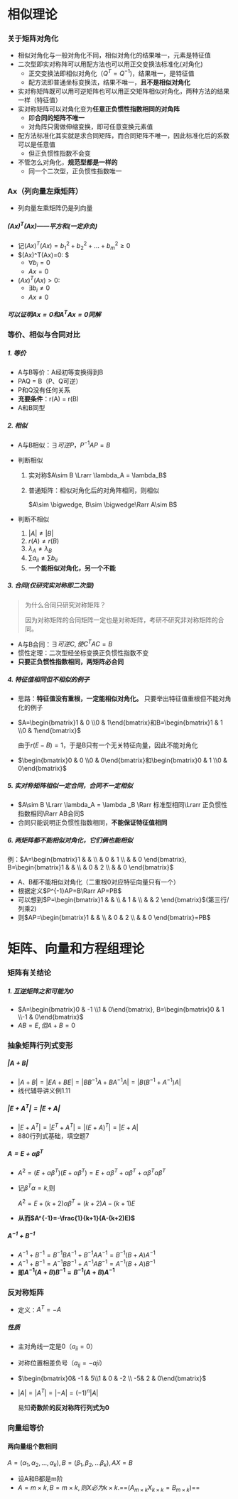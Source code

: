 # 相似理论

### 关于矩阵对角化

+ 相似对角化与一般对角化不同，相似对角化的结果唯一，元素是特征值
+ 二次型即实对称阵可以用配方法也可以用正交变换法标准化(对角化)
  + 正交变换法即相似对角化（$Q^T = Q^{-1}$)，结果唯一，是特征值
  + 配方法即普通坐标变换法，结果不唯一，**且不是相似对角化**
+ 实对称矩阵既可以用可逆矩阵也可以用正交矩阵相似对角化，两种方法的结果一样（特征值）
+ 实对称矩阵可以对角化变为**任意正负惯性指数相同的对角阵**
  + 即**合同的矩阵不唯一**
  + 对角阵只需做伸缩变换，即可任意变换元素值
+ 配方法标准化其实就是求合同矩阵，而合同矩阵不唯一，因此标准化后的系数可以是任意值
  + 但正负惯性指数不会变
+ 不管怎么对角化，**规范型都是一样的**
  + 同一个二次型，正负惯性指数唯一



### Ax（列向量左乘矩阵）

+ 列向量左乘矩阵仍是列向量

##### $(Ax)^T(Ax)——平方和(一定非负)$

+ 记$(Ax)^T(Ax)=b_1^2+b_2^2 + ... + b_m^2 \ge 0$
+ $(Ax)^T(Ax)=0: $
  + $\forall b_i=0$
  + $Ax=0$
+ $(Ax)^T(Ax) > 0:$
  + $\exists b_i \ne 0$
  + $Ax\ne 0$

##### 可以证明$Ax=0和A^TAx=0$同解





### 等价、相似与合同对比

##### 1. 等价

+ A与B等价：A经初等变换得到B
+ PAQ = B（P、Q可逆）
+ P和Q没有任何关系
+ **充要条件**：r(A) = r(B)
+ A和B同型

##### 2. 相似

+ A与B相似：$\exists 可逆P，P^{-1}AP = B$

+ 判断相似

  1. 实对称$A\sim B \Lrarr \lambda_A = \lambda_B$

  2. 普通矩阵：相似对角化后的对角阵相同，则相似

     $A\sim \bigwedge, B\sim \bigwedge\Rarr A\sim B$

+ 判断不相似

  1. $|A| \ne |B|$
  2. $r(A) \ne r(B)$
  3. $\lambda_A \ne \lambda_B$
  4. $\sum a_{ii} \ne \sum b_{ii}$
  5. **一个能相似对角化，另一个不能**




##### 3. 合同(仅研究实对称即二次型)

> 为什么合同只研究对称矩阵？
>
> 因为对称矩阵的合同矩阵一定也是对称矩阵，考研不研究非对称矩阵的合同。

+ A与B合同：$\exists 可逆C, 使C^TAC = B$
+ 惯性定理：二次型经坐标变换正负惯性指数不变
+ **只要正负惯性指数相同，两矩阵必合同**

##### 4. 特征值相同但不相似的例子

+ 思路：**特征值没有重根，一定能相似对角化。**
  只要举出特征值重根但不能对角化的例子

+ $A=\begin{bmatrix}1 & 0 \\0 & 1\end{bmatrix}和B=\begin{bmatrix}1 & 1 \\0 & 1\end{bmatrix}$

  由于$r(E-B)=1$，于是B只有一个无关特征向量，因此不能对角化

+ $\begin{bmatrix}0 & 0 \\0 & 0\end{bmatrix}和\begin{bmatrix}0 & 1 \\0 & 0\end{bmatrix}$

##### 5. 实对称矩阵相似一定合同，合同不一定相似

+ $A\sim B \Lrarr \lambda_A = \lambda _B \Rarr 标准型相同\Lrarr 正负惯性指数相同\Rarr AB合同$
+ 合同只能说明正负惯性指数相同，**不能保证特征值相同**

##### 6. 两矩阵都不能相似对角化，它们俩也能相似

例：$A=\begin{bmatrix}1 &  & \\ & 0 & 1 \\ & & 0 \end{bmatrix}, B=\begin{bmatrix}1 &  & \\ & 0 & 2 \\ & & 0 \end{bmatrix}$

+ A、B都不能相似对角化（二重根0对应特征向量只有一个）
+ 根据定义$P^{-1}AP=B\Rarr AP=PB$
+ 可以想到$P=\begin{bmatrix}1 &  & \\ & 1 &  \\ & & 2 \end{bmatrix}$(第三行/列乘2)
+ 则$AP=\begin{bmatrix}1 &  & \\ & 0 & 2 \\ & & 0 \end{bmatrix}=PB$





# 矩阵、向量和方程组理论

### 矩阵有关结论

##### 1. 互逆矩阵之和可能为0

+ $A=\begin{bmatrix}0 & -1 \\1 & 0\end{bmatrix}, B=\begin{bmatrix}0 & 1 \\-1 & 0\end{bmatrix}$
+ $AB=E, 但A+B=0$





### 抽象矩阵行列式变形

##### $|A+B|$

+ $|A+B| = |EA+BE| = |BB^{-1}A + BA^{-1}A| = |B(B^{-1}+A^{-1})A|$
+ 线代辅导讲义例1.11

##### $|E+A^T|=|E+A|$

+ $|E+A^T|= |E^T+A^T|=|(E+A)^T|=|E+A|$
+ 880行列式基础，填空题7



##### $A=E+\alpha\beta^T$

+ $A^2=(E+\alpha\beta^T)(E+\alpha\beta^T)=E+\alpha\beta^T+\alpha\beta^T+\alpha\beta^T\alpha\beta^T$

+ 记$\beta^T\alpha = k$,则

  $A^2=E+(k+2)\alpha\beta^T=(k+2)A-(k+1)E$

+ **从而$A^{-1}=-\frac{1}{k+1}(A-(k+2)E)$**

##### $A^{-1}+B^{-1}$

+ $A^{-1}+B^{-1}=B^{-1}BA^{-1}+B^{-1}AA^{-1}=B^{-1}(B+A)A^{-1}$
+ $A^{-1}+B^{-1}=A^{-1}BB^{-1}+A^{-1}AB^{-1}=A^{-1}(B+A)B^{-1}$
+ **即$A^{-1}(A+B)B^{-1}=B^{-1}(A+B)A^{-1}$**





### 反对称矩阵

+ 定义：$A^T = -A$

##### 性质

+ 主对角线一定是0（$a_{ii}=0$）

+ 对称位置相差负号（$a_{ij} = -a{ji}$）

+ $\begin{bmatrix}0& -1 & 5\\1 & 0 & -2 \\ -5& 2 & 0\end{bmatrix}$

+ $|A| = |A^T| = |-A| = (-1)^n|A|$

  易知**奇数阶的反对称阵行列式为0**





### 向量组等价

#### 两向量组个数相同

$A=(\alpha_1, \alpha_2, ..., \alpha_k), B=(\beta_1, \beta_2, ... \beta_k), AX=B$

+ 设A和B都是m阶
+ $A=m\times k, B= m\times k, 则X必为k\times k.$==$(A_{m\times k} X_{k\times k}=B_{m\times k})$==

